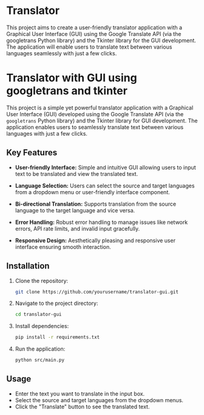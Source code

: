 # Translator
This project aims to create a user-friendly translator application with a Graphical User Interface (GUI) using the Google Translate API (via the googletrans Python library) and the Tkinter library for the GUI development. The application will enable users to translate text between various languages seamlessly with just a few clicks.
# Translator with GUI using googletrans and tkinter

This project is a simple yet powerful translator application with a Graphical User Interface (GUI) developed using the Google Translate API (via the `googletrans` Python library) and the Tkinter library for GUI development. The application enables users to seamlessly translate text between various languages with just a few clicks.

## Key Features

- **User-friendly Interface:** Simple and intuitive GUI allowing users to input text to be translated and view the translated text.
  
- **Language Selection:** Users can select the source and target languages from a dropdown menu or user-friendly interface component.
  
- **Bi-directional Translation:** Supports translation from the source language to the target language and vice versa.
  
- **Error Handling:** Robust error handling to manage issues like network errors, API rate limits, and invalid input gracefully.
  
- **Responsive Design:** Aesthetically pleasing and responsive user interface ensuring smooth interaction.
  
## Installation

1. Clone the repository:
   ```sh
   git clone https://github.com/yourusername/translator-gui.git
2. Navigate to the project directory:
   ```sh
   cd translator-gui
3. Install dependencies:
   ```sh
   pip install -r requirements.txt
4. Run the application:
   ```sh
   python src/main.py

## Usage
- Enter the text you want to translate in the input box.
- Select the source and target languages from the dropdown menus.
- Click the "Translate" button to see the translated text.

